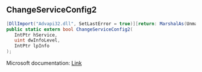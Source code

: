 ## ChangeServiceConfig2

```csharp
[DllImport("Advapi32.dll", SetLastError = true)][return: MarshalAs(UnmanagedType.Bool)]
public static extern bool ChangeServiceConfig2(
   IntPtr hService,
   uint dwInfoLevel,
   IntPtr lpInfo
);
```

Microsoft documentation: [Link](https://docs.microsoft.com/en-us/windows/win32/api/winsvc/nf-winsvc-changeserviceconfig2a)
